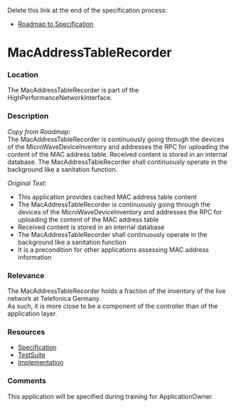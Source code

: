 Delete this link at the end of the specification process:  
- [Roadmap to Specification](../../issues/1)

# MacAddressTableRecorder

### Location
The MacAddressTableRecorder is part of the HighPerformanceNetworkInterface.

### Description
_Copy from Roadmap:_  
The MacAddressTableRecorder is continuously going through the devices of the MicroWaveDeviceInventory and addresses the RPC for uploading the content of the MAC address table. Received content is stored in an internal database. The MacAddressTableRecorder shall continuously operate in the background like a sanitation function.  

_Original Text:_  
- This application provides cached MAC address table content
- The MacAddressTableRecorder is continuously going through the devices of the MicroWaveDeviceInventory and addresses the RPC for uploading the content of the MAC address table
- Received content is stored in an internal database
- The MacAddressTableRecorder shall continuously operate in the background like a sanitation function
- It is a precondition for other applications assessing MAC address information

### Relevance
The MacAddressTableRecorder holds a fraction of the inventory of the live network at Telefonica Germany.  
As such, it is more close to be a component of the controller than of the application layer.


### Resources
- [Specification](./spec/)
- [TestSuite](./testing/)
- [Implementation](./server/)

### Comments
This application will be specified during training for ApplicationOwner.
